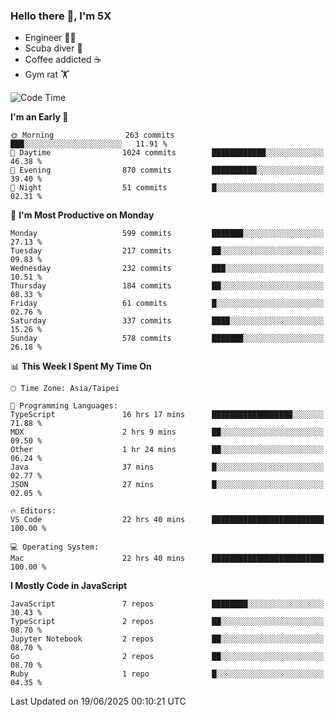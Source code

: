 ### Hello there 👋, I'm 5X

* Engineer 👨‍💻
* Scuba diver 🤿
* Coffee addicted ☕️
* Gym rat 🏋️

<!--START_SECTION:waka-->
![Code Time](http://img.shields.io/badge/Code%20Time-1%2C663%20hrs%2039%20mins-blue)

**I'm an Early 🐤** 

```text
🌞 Morning                263 commits         ███░░░░░░░░░░░░░░░░░░░░░░   11.91 % 
🌆 Daytime                1024 commits        ████████████░░░░░░░░░░░░░   46.38 % 
🌃 Evening                870 commits         ██████████░░░░░░░░░░░░░░░   39.40 % 
🌙 Night                  51 commits          █░░░░░░░░░░░░░░░░░░░░░░░░   02.31 % 
```
📅 **I'm Most Productive on Monday** 

```text
Monday                   599 commits         ███████░░░░░░░░░░░░░░░░░░   27.13 % 
Tuesday                  217 commits         ██░░░░░░░░░░░░░░░░░░░░░░░   09.83 % 
Wednesday                232 commits         ███░░░░░░░░░░░░░░░░░░░░░░   10.51 % 
Thursday                 184 commits         ██░░░░░░░░░░░░░░░░░░░░░░░   08.33 % 
Friday                   61 commits          █░░░░░░░░░░░░░░░░░░░░░░░░   02.76 % 
Saturday                 337 commits         ████░░░░░░░░░░░░░░░░░░░░░   15.26 % 
Sunday                   578 commits         ███████░░░░░░░░░░░░░░░░░░   26.18 % 
```


📊 **This Week I Spent My Time On** 

```text
🕑︎ Time Zone: Asia/Taipei

💬 Programming Languages: 
TypeScript               16 hrs 17 mins      ██████████████████░░░░░░░   71.88 % 
MDX                      2 hrs 9 mins        ██░░░░░░░░░░░░░░░░░░░░░░░   09.50 % 
Other                    1 hr 24 mins        ██░░░░░░░░░░░░░░░░░░░░░░░   06.24 % 
Java                     37 mins             █░░░░░░░░░░░░░░░░░░░░░░░░   02.77 % 
JSON                     27 mins             █░░░░░░░░░░░░░░░░░░░░░░░░   02.05 % 

🔥 Editors: 
VS Code                  22 hrs 40 mins      █████████████████████████   100.00 % 

💻 Operating System: 
Mac                      22 hrs 40 mins      █████████████████████████   100.00 % 
```

**I Mostly Code in JavaScript** 

```text
JavaScript               7 repos             ████████░░░░░░░░░░░░░░░░░   30.43 % 
TypeScript               2 repos             ██░░░░░░░░░░░░░░░░░░░░░░░   08.70 % 
Jupyter Notebook         2 repos             ██░░░░░░░░░░░░░░░░░░░░░░░   08.70 % 
Go                       2 repos             ██░░░░░░░░░░░░░░░░░░░░░░░   08.70 % 
Ruby                     1 repo              █░░░░░░░░░░░░░░░░░░░░░░░░   04.35 % 
```




 Last Updated on 19/06/2025 00:10:21 UTC
<!--END_SECTION:waka-->
